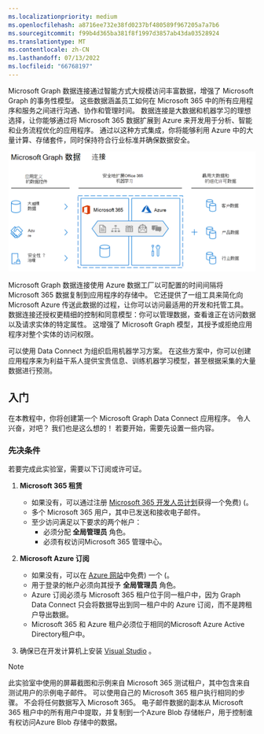 ```yaml
---
ms.localizationpriority: medium
ms.openlocfilehash: a8716ee732e38fd0237bf480589f967205a7a7b6
ms.sourcegitcommit: f99b4d365ba381f8f1997d3857ab43da03528924
ms.translationtype: MT
ms.contentlocale: zh-CN
ms.lasthandoff: 07/13/2022
ms.locfileid: "66768197"
---
```

<!-- markdownlint-disable MD002 MD041 -->

Microsoft Graph 数据连接通过智能方式大规模访问丰富数据，增强了 Microsoft Graph 的事务性模型。 这些数据涵盖员工如何在 Microsoft 365 中的所有应用程序和服务之间进行沟通、协作和管理时间。 数据连接是大数据和机器学习的理想选择，让你能够通过将 Microsoft 365 数据扩展到 Azure 来开发用于分析、智能和业务流程优化的应用程序。 通过以这种方式集成，你将能够利用 Azure 中的大量计算、存储套件，同时保持符合行业标准并确保数据安全。

![此映像说明了 Microsoft 365 数据到 Azure 云中的应用数据控制以及输出数据。](../concepts/images/data-connect-mgdc-capabilities.PNG)

Microsoft Graph 数据连接使用 Azure 数据工厂以可配置的时间间隔将 Microsoft 365 数据复制到应用程序的存储中。 它还提供了一组工具来简化向 Microsoft Azure 传送此数据的过程，让你可以访问最适用的开发和托管工具。 数据连接还授权更精细的控制和同意模型：你可以管理数据，查看谁正在访问数据以及请求实体的特定属性。 这增强了 Microsoft Graph 模型，其授予或拒绝应用程序对整个实体的访问权限。

可以使用 Data Connect 为组织启用机器学习方案。 在这些方案中，你可以创建应用程序来为利益干系人提供宝贵信息、训练机器学习模型，甚至根据采集的大量数据进行预测。

## <a name="get-started"></a>入门

在本教程中，你将创建第一个 Microsoft Graph Data Connect 应用程序。 令人兴奋，对吧？ 我们也是这么想的！ 若要开始，需要先设置一些内容。

### <a name="prerequisites"></a>先决条件

若要完成此实验室，需要以下订阅或许可证。

1. **Microsoft 365 租赁**

   - 如果没有，可以通过注册 [Microsoft 365 开发人员计划](https://developer.microsoft.com/microsoft-365/dev-program)获得一个免费)  (。
   - 多个 Microsoft 365 用户，其中已发送和接收电子邮件。
   - 至少访问满足以下要求的两个帐户：
      - 必须分配 **全局管理员** 角色。
      - 必须有权访问Microsoft 365 管理中心。

1. **Microsoft Azure 订阅**

   - 如果没有，可以在 [Azure 网站](https://azure.microsoft.com/free/)中免费) 一个 (。
   - 用于登录的帐户必须向其授予 **全局管理员** 角色。
   - Azure 订阅必须与 Microsoft 365 租户位于同一租户中，因为 Graph Data Connect 只会将数据导出到同一租户中的 Azure 订阅，而不是跨租户导出数据。
   - Microsoft 365 和 Azure 租户必须位于相同的Microsoft Azure Active Directory租户中。

1. 确保已在开发计算机上安装 [Visual Studio](https://visualstudio.microsoft.com/vs/) 。

> [!NOTE]
> 此实验室中使用的屏幕截图和示例来自 Microsoft 365 测试租户，其中包含来自测试用户的示例电子邮件。 可以使用自己的 Microsoft 365 租户执行相同的步骤。 不会将任何数据写入 Microsoft 365。 电子邮件数据的副本从 Microsoft 365 租户中的所有用户中提取，并复制到一个Azure Blob 存储帐户，用于控制谁有权访问Azure Blob 存储中的数据。
